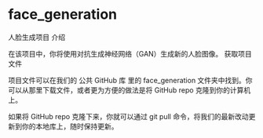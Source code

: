 # face_generation
人脸生成项目
介绍

在该项目中，你将使用对抗生成神经网络（GAN）生成新的人脸图像。
获取项目文件

项目文件可以在我们的 公共 GitHub 库 里的 face_generation 文件夹中找到。你可以从那里下载文件，或者更为方便的做法是将 GitHub repo 克隆到你的计算机上。

如果将 GitHub repo 克隆下来，你就可以通过 git pull 命令，将我们的最新改动更新到你的本地库上，随时保持更新。
